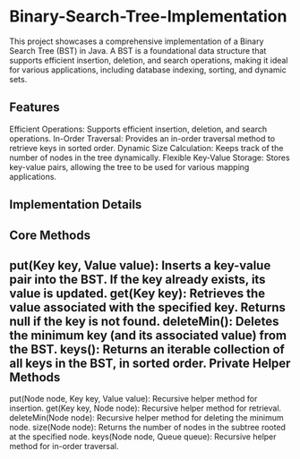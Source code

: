 Binary-Search-Tree-Implementation
===

This project showcases a comprehensive implementation of a Binary Search Tree (BST) in Java. A BST is a foundational data structure that supports efficient insertion, deletion, and search operations, making it ideal for various applications, including database indexing, sorting, and dynamic sets.

Features
---

Efficient Operations: Supports efficient insertion, deletion, and search operations.
In-Order Traversal: Provides an in-order traversal method to retrieve keys in sorted order.
Dynamic Size Calculation: Keeps track of the number of nodes in the tree dynamically.
Flexible Key-Value Storage: Stores key-value pairs, allowing the tree to be used for various mapping applications.

Implementation Details
---
Core Methods
---
put(Key key, Value value): Inserts a key-value pair into the BST. If the key already exists, its value is updated.
get(Key key): Retrieves the value associated with the specified key. Returns null if the key is not found.
deleteMin(): Deletes the minimum key (and its associated value) from the BST.
keys(): Returns an iterable collection of all keys in the BST, in sorted order.
Private Helper Methods
---
put(Node node, Key key, Value value): Recursive helper method for insertion.
get(Key key, Node node): Recursive helper method for retrieval.
deleteMin(Node node): Recursive helper method for deleting the minimum node.
size(Node node): Returns the number of nodes in the subtree rooted at the specified node.
keys(Node node, Queue<Key> queue): Recursive helper method for in-order traversal.
